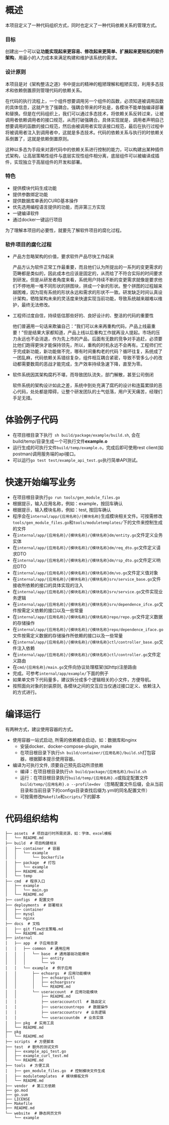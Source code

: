 # 概述
本项目定义了一种代码组织方式，同时也定义了一种代码依赖关系的管理方式。

### 目标
创建出一个可以**让功能实现起来更容易、修改起来更简单、扩展起来更轻松的软件架构**，用最小的人力成本来满足构建和维护该系统的需求。

### 设计原则
本项目是对《架构整洁之道》书中提出的精神的粗陋理解和粗陋实现，利用多态技术和依赖倒置原则管理代码的依赖关系。

在代码的执行流程上，一个组件想要调用另一个组件的函数，必须知道被调用函数的具体信息，这就产生了强耦合。强耦合带来的坏处是，各模块不能单独编译部署和替换。但是在代码组织上，我们可以通过多态技术，将依赖关系反转过来，让被调用者依赖调用者的接口规范，从而打破强耦合。具体实现就是，调用者声明自己想要调用的函数的接口规范，然后由被调用者实现该接口规范，最后在执行过程中将被调用者注入到调用者中，这就是多态技术。代码的依赖关系与执行的时依赖关系倒置了，这就是依赖倒置原则。

这种以多态为手段来对源代码中的依赖关系进行控制的能力，可以构建出某种插件式架构，让高层策略性组件与底层实现性组件相分离，底层组件可以被编译成插件，实现独立于高层组件的开发和部署。

### 特色
- 提供模块代码生成功能
- 提供参数绑定功能
- 提供数据库单表的CURD基本操作
- 优先选用编程语言提供的功能，而非第三方实现
- 一键编译软件
- 通过docker一键运行项目

为了理解本项目的必要性，就要先了解软件项目的腐化过程。
### 软件项目的腐化过程
- 产品方忽略架构的价值，要求软件产品尽快工作起来

    产品方认为软件正常工作最重要，而且他们认为所提出的一系列的变更需求的范畴都是类似的，因此成本也应该是固定的，从而给了不符合实际的时间要求到研发。但是从研发者角度来看，系统用户持续不断的变更需求就像是要求他们不停地用一堆不同形状的拼图块，拼成一个新的形状。整个拼图的过程越来越困难，因为现有系统的形状永远和需求的形状不一致。研发缺乏时间认真设计架构，牺牲架构未来的灵活度来快速实现当前功能，导致系统越来越难以维护，最终无法修改。
- 工程师过度自信，持续低估那些好的、良好设计的、整洁的代码的重要性

    他们普遍用一句话来欺骗自己：“我们可以未来再重构代码，产品上线最重要！”但是结果大家都知道，产品上线以后重构工作就再没人提起。市场的压力永远也不会消退，作为先上市的产品，后面有无数的竞争对手追赶，必须要比他们跑得更快才能保持领先，所以，重构的时机永远不会再有。工程师们忙于完成新功能，新功能做不完，哪有时间重构老的代码？循环往复，系统成了一团乱麻，代码依赖关系错综复杂，组件相互耦合紧密，导致不管多么小的改动都需要数周的恶战才能完成，生产效率持续急速下降，直至为零。
- 软件系统因其架构腐朽不堪，而导致团队流失，部门解散，甚至公司倒闭

    软件系统的架构设计如此之差，系统中到处充满了腐朽的设计和连篇累牍的恶心代码，处处都是障碍，让整个研发团队的士气低落，用户天天痛苦，经理们手足无措。


# 体验例子代码
- 在项目根目录下执行` sh build/package/example/build.sh`, 会在build/temp/目录生成一个可执行文件**example.o**
- 运行生成的可执行文件`build/temp/example.o`，完成后即可使用rest client(如postman)调用服务端的api接口。
- 可以运行`go test test/example_api_test.go`执行简单API测试。

# 快速开始编写业务
- 在项目根目录执行`go run tools/gen_module_files.go`
- 根据提示，输入应用名称，例如：example，按回车确认
- 根据提示，输入模块名称，例如：test, 按回车确认
- 程序会在`internal/app/{应用名称}/{模块名称}`生成模块相关文件。可按需修改`tools/gen_module_files.go`和`tools/moduletemplates/`下的文件来控制生成的文件
- 在`internal/app/{应用名称}/{模块名称}/{模块名称}dm/entity.go`文件定义业务实体
- 在`internal/app/{应用名称}/{模块名称}/{模块名称}dm/req_dto.go`文件定义请求DTO
- 在`internal/app/{应用名称}/{模块名称}/{模块名称}dm/rsp_dto.go`文件定义响应DTO
- 在`internal/app/{应用名称}/{模块名称}/{模块名称}dm/vo.go`文件定义值对象
- 在`internal/app/{应用名称}/{模块名称}/{模块名称}srv/service_base.go`文件接收所依赖的接口的具体实现的注入
- 在`internal/app/{应用名称}/{模块名称}/{模块名称}srv/service.go`文件实现业务逻辑
- 在`internal/app/{应用名称}/{模块名称}/{模块名称}srv/dependence_ifce.go`文件按需定义依赖的接口以及一些常量
- 在`internal/app/{应用名称}/{模块名称}/{模块名称}repo/repo.go`文件定义数据的存储操作
- 在`internal/app/{应用名称}/{模块名称}/{模块名称}repo/dependence_iface.go`文件按需定义数据的存储操作所依赖的接口以及一些常量
- 在`internal/app/{应用名称}/{模块名称}/{模块名称}ctl/controller_base.go`文件注入依赖
- 在`internal/app/{应用名称}/{模块名称}/{模块名称}ctl/controller.go`文件定义路由
- 在`cmd/{应用名称}/main.go`文件向协议处理框架(如http)注册路由
- 完成。可参考`internal/app/example/`下面的例子
- 如果单文件下代码量多，建议拆分成多个逻辑相关的小文件，方便导航。
- 按照面向对象的封装原则, 各模块之间的交互应当仅通过接口定义、依赖注入的方式进行。

# 编译运行
有两种方式，建议使用容器的方式。
- 使用容器一站式启动, 所需的依赖都会启动，如：数据库和nginx
    - 安装docker、docker-compose-plugin, make
    - 在项目根目录下执行`sh build/container/{应用名称}/build.sh`打包容器，根据脚本提示使用容器。
- 编译为可执行文件, 须要自己预先启动所须依赖
    - 编译：在项目根目录执行`sh build/package/{应用名称}/build.sh`
    - 运行：在项目根目录执行`build/temp/{应用名称}.o`或指定配置文件`build/temp/{应用名称}.o --profile=dev` （忽略配置文件后缀，会从当前目录和当前目录下的configs目录查找后缀为.yml的同名配置文件）
    - 可按需修改`Makefile`和`scripts/`下的脚本


# 代码组织结构
```
├── assets  # 项目运行时所需资源，如：字体、excel模板
│   └── README.md
├── build  # 项目构建相关
│   ├── container  # 容器
│   │   └── example
│   │       └── Dockerfile
│   ├── package  # 打包
│   │   └── example
│   ├── README.md
│   └── temp
├── cmd  # 程序入口
│   ├── example
│   │   └── main.go
│   └── README.md
├── configs  # 配置文件
├── deployments  # 部署相关
│   ├── container
│   ├── mysql
│   └── nginx
├── docs  # 文档
│   ├── git flow分支策略.md
│   └── README.md
├── internal  
│   ├── app  # 子应用目录
│   │   ├── common  # 通用应用
│   │   │   └── base  # 通用基础功能模块
│   │   │       ├── entity
│   │   │       └── vo
│   │   └── example  # 例子应用
│   │       ├── echoargs  # 应用功能模块
│   │       │   ├── echoargsctl
│   │       │   ├── echoargssrv
│   │       │   └── README.md
│   │       └── useraccount  # 应用功能模块
│   │           ├── README.md
│   │           ├── useraccountctl  # 路由定义
│   │           ├── useraccountrepo  # 数据操作
│   │           ├── useraccountsrv  # 业务逻辑
│   │           └── useraccountdm  # 业务实体
│   ├── pkg  # 实用工具
│   └── README.md
├── pkg
│   └── README.md
├── scripts  # 方便脚本
├── test  # 额外的测试文件
│   ├── example_api_test.go
│   ├── example_curl_test.md
│   └── README.md
├── tools  # 方便工具
│   ├── gen_module_files.go  # 控制模块文件生成
│   ├── moduletemplates  # 模块模板文件
│   └── README.md
├── vendor  # 第三方依赖
├── go.mod
├── go.sum
├── LICENSE
├── Makefile
├── README.md
└── website  # 静态网页文件
    └── example

```
